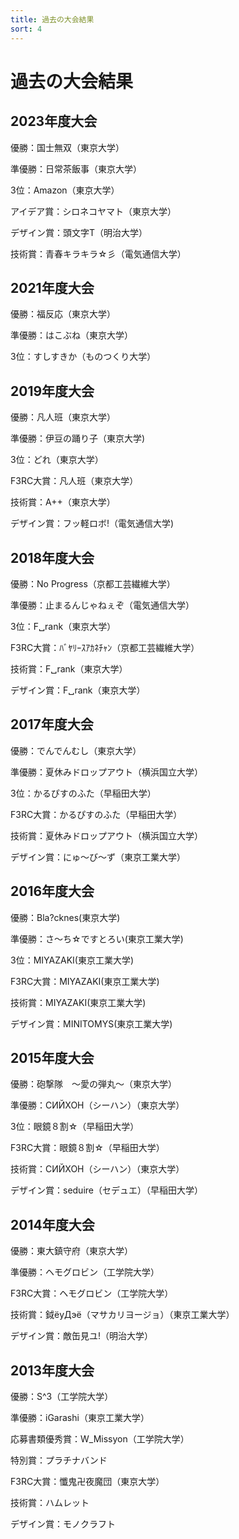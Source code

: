 ```yaml
---
title: 過去の大会結果
sort: 4
---
```


# 過去の大会結果

## 2023年度大会
優勝：国士無双（東京大学）

準優勝：日常茶飯事（東京大学）

3位：Amazon（東京大学）

アイデア賞：シロネコヤマト（東京大学）

デザイン賞：頭文字T（明治大学）

技術賞：青春キラキラ☆彡（電気通信大学）

## 2021年度大会
優勝：福反応（東京大学）

準優勝：はこぶね（東京大学）

3位：すしすきか（ものつくり大学）

## 2019年度大会
優勝：凡人班（東京大学）

準優勝：伊豆の踊り子（東京大学)

3位：どれ（東京大学）

F3RC大賞：凡人班（東京大学）

技術賞：A++（東京大学）

デザイン賞：フッ軽ロボ!（電気通信大学)

## 2018年度大会

優勝：No Progress（京都工芸繊維大学）

準優勝：止まるんじゃねぇぞ（電気通信大学）

3位：F␣rank（東京大学）

F3RC大賞：ﾊﾞﾔﾘｰｽｱｶﾈﾁｬﾝ（京都工芸繊維大学）

技術賞：F␣rank（東京大学）

デザイン賞：F␣rank（東京大学）

## 2017年度大会
優勝：でんでんむし（東京大学）

準優勝：夏休みドロップアウト（横浜国立大学）

3位：かるぴすのふた（早稲田大学）

F3RC大賞：かるぴすのふた（早稲田大学）

技術賞：夏休みドロップアウト（横浜国立大学）

デザイン賞：にゅ～び～ず（東京工業大学）

## 2016年度大会
優勝：Bla?cknes(東京大学)

準優勝：さ～ち☆ですとろい(東京工業大学)

3位：MIYAZAKI(東京工業大学)

F3RC大賞：MIYAZAKI(東京工業大学)

技術賞：MIYAZAKI(東京工業大学)

デザイン賞：MINITOMYS(東京工業大学)

## 2015年度大会
優勝：砲撃隊　～愛の弾丸～（東京大学）

準優勝：CИЙXOH（シーハン）（東京大学）

3位：眼鏡８割☆（早稲田大学）

F3RC大賞：眼鏡８割☆（早稲田大学）

技術賞：CИЙXOH（シーハン）（東京大学）

デザイン賞：seduire（セデュエ）（早稲田大学）

## 2014年度大会
優勝：東大鎮守府（東京大学）

準優勝：ヘモグロビン（工学院大学）

F3RC大賞：ヘモグロビン（工学院大学）

技術賞：鉞ёyДэё（マサカリヨージョ）（東京工業大学）

デザイン賞：敵缶見ユ!（明治大学）

## 2013年度大会
優勝：S^3（工学院大学）

準優勝：iGarashi（東京工業大学）

応募書類優秀賞：W_Missyon（工学院大学）

特別賞：プラチナバンド

F3RC大賞：懺鬼卍夜魔団（東京大学）

技術賞：ハムレット

デザイン賞：モノクラフト
